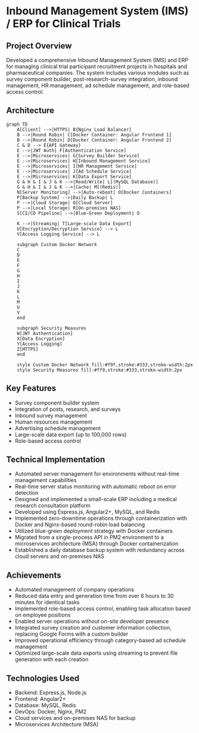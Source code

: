 # Inbound Management System (IMS) / ERP for Clinical Trials

## Project Overview
Developed a comprehensive Inbound Management System (IMS) and ERP for managing clinical trial participant recruitment projects in hospitals and pharmaceutical companies. The system includes various modules such as survey component builder, post-research-survey integration, inbound management, HR management, ad schedule management, and role-based access control.

## Architecture
```mermaid
graph TD
    A[Client] -->|HTTPS| B{Nginx Load Balancer}
    B -->|Round Robin| C[Docker Container: Angular Frontend 1]
    B -->|Round Robin| D[Docker Container: Angular Frontend 2]
    C & D --> E{API Gateway}
    E -->|JWT Auth| F[Authentication Service]
    E -->|Microservices| G[Survey Builder Service]
    E -->|Microservices| H[Inbound Management Service]
    E -->|Microservices| I[HR Management Service]
    E -->|Microservices| J[Ad Schedule Service]
    E -->|Microservices| K[Data Export Service]
    G & H & I & J & K -->|Read/Write| L[(MySQL Database)]
    G & H & I & J & K -->|Cache| M[(Redis)]
    N[Server Monitoring] -->|Auto-reboot| O[Docker Containers]
    P[Backup System] -->|Daily Backup| L
    P -->|Cloud Storage| Q[Cloud Server]
    P -->|Local Storage| R[On-premises NAS]
    S[CI/CD Pipeline] -->|Blue-Green Deployment| O

    K -->|Streaming| T[Large-scale Data Export]
    U[Encryption/Decryption Service] --> L
    V[Access Logging Service] --> L

    subgraph Custom Docker Network
    C
    D
    E
    F
    G
    H
    I
    J
    K
    L
    M
    U
    V
    end

    subgraph Security Measures
    W[JWT Authentication]
    X[Data Encryption]
    Y[Access Logging]
    Z[HTTPS]
    end

    style Custom Docker Network fill:#f9f,stroke:#333,stroke-width:2px
    style Security Measures fill:#ff9,stroke:#333,stroke-width:2px
```

## Key Features
- Survey component builder system
- Integration of posts, research, and surveys
- Inbound survey management
- Human resources management
- Advertising schedule management
- Large-scale data export (up to 100,000 rows)
- Role-based access control

## Technical Implementation
- Automated server management for environments without real-time management capabilities
- Real-time server status monitoring with automatic reboot on error detection
- Designed and implemented a small-scale ERP including a medical research consultation platform
- Developed using Express.js, Angular2+, MySQL, and Redis
- Implemented zero-downtime operations through containerization with Docker and Nginx-based round-robin load balancing
- Utilized blue-green deployment strategy with Docker containers
- Migrated from a single-process API in PM2 environment to a microservices architecture (MSA) through Docker containerization
- Established a daily database backup system with redundancy across cloud servers and on-premises NAS

## Achievements
- Automated management of company operations
- Reduced data entry and generation time from over 6 hours to 30 minutes for identical tasks
- Implemented role-based access control, enabling task allocation based on employee positions
- Enabled server operations without on-site developer presence
- Integrated survey creation and customer information collection, replacing Google Forms with a custom builder
- Improved operational efficiency through category-based ad schedule management
- Optimized large-scale data exports using streaming to prevent file generation with each creation

## Technologies Used
- Backend: Express.js, Node.js
- Frontend: Angular2+
- Database: MySQL, Redis
- DevOps: Docker, Nginx, PM2
- Cloud services and on-premises NAS for backup
- Microservices Architecture (MSA)
